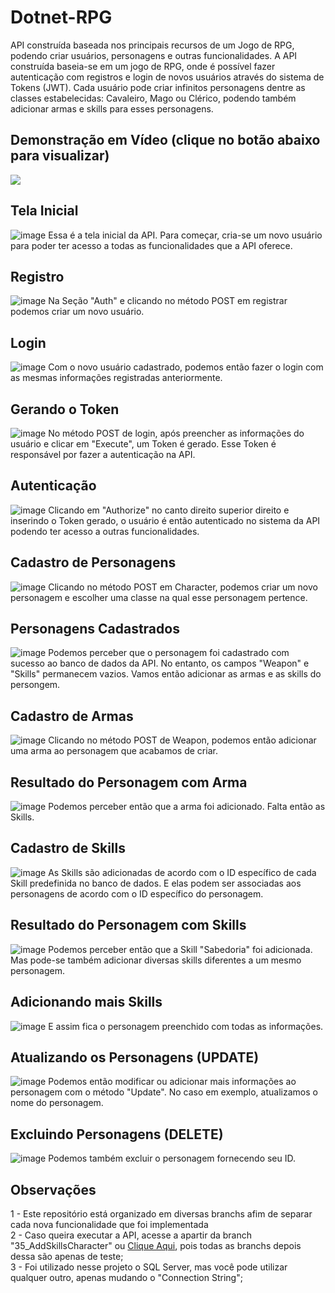 # Dotnet-RPG
API construída baseada nos principais recursos de um Jogo de RPG, podendo criar usuários, personagens e outras funcionalidades. A API construída baseia-se em um jogo de RPG, onde é possível fazer autenticação com registros e login de novos usuários através do sistema de Tokens (JWT). Cada usuário pode criar infinitos personagens dentre as classes estabelecidas: Cavaleiro, Mago ou Clérico, podendo também adicionar armas e skills para esses personagens.

## Demonstração em Vídeo (clique no botão abaixo para visualizar)
[<img src="https://img.shields.io/badge/YouTube-FF0000?style=for-the-badge&logo=youtube&logoColor=white">](https://www.youtube.com/watch?v=Mqdelbg_7sE&t=10s)

## Tela Inicial
![image](https://user-images.githubusercontent.com/10932478/185773136-512f3ae9-9cf8-4cf8-8d76-ebb63ae866f6.png)
Essa é a tela inicial da API. Para começar, cria-se um novo usuário para poder ter acesso a todas as funcionalidades que a API oferece.

## Registro
![image](https://user-images.githubusercontent.com/10932478/185773140-efd41b75-3734-4687-8238-6d3819941639.png)
Na Seção "Auth" e clicando no método POST em registrar podemos criar um novo usuário.

## Login
![image](https://user-images.githubusercontent.com/10932478/185773145-a367b18a-6d03-4c13-817a-b7e20842ea26.png)
Com o novo usuário cadastrado, podemos então fazer o login com as mesmas informações registradas anteriormente.

## Gerando o Token
![image](https://user-images.githubusercontent.com/10932478/185773147-11514584-49b2-4712-8340-fa24b7aa8848.png)
No método POST de login, após preencher as informações do usuário e clicar em "Execute", um Token é gerado. Esse Token é responsável por fazer a autenticação na API.

## Autenticação
![image](https://user-images.githubusercontent.com/10932478/185773151-d599077b-dc09-4bc9-b210-4b3c1a8ef8b7.png)
Clicando em "Authorize" no canto direito superior direito e inserindo o Token gerado, o usuário é então autenticado no sistema da API podendo ter acesso a outras funcionalidades.
 
## Cadastro de Personagens
![image](https://user-images.githubusercontent.com/10932478/185773164-37b9ca61-a1b4-488d-982f-cf8e94d69d8d.png)
Clicando no método POST  em Character, podemos criar um novo personagem e escolher uma classe na qual esse personagem pertence.

## Personagens Cadastrados
![image](https://user-images.githubusercontent.com/10932478/185773178-83a3d1e3-733d-42fd-b597-f27cd8fd96fa.png)
Podemos perceber que o personagem foi cadastrado com sucesso ao banco de dados da API. No entanto, os campos "Weapon" e "Skills" permanecem vazios. Vamos então adicionar as armas e as skills do persongem.

## Cadastro de Armas
![image](https://user-images.githubusercontent.com/10932478/185773181-5f5389c8-f6f0-4066-a516-d6d1c6c6ec87.png)
Clicando no método POST de Weapon, podemos então adicionar uma arma ao personagem que acabamos de criar.

## Resultado do Personagem com Arma
![image](https://user-images.githubusercontent.com/10932478/185773189-227e3d85-f8a5-4432-b6c0-fc7faa5aa196.png)
Podemos perceber então que a arma foi adicionado. Falta então as Skills.

## Cadastro de Skills
![image](https://user-images.githubusercontent.com/10932478/185773197-f1048c7d-8d22-4d88-92e1-4bb43f7d6434.png)
As Skills são adicionadas de acordo com o ID específico de cada Skill predefinida no banco de dados. E elas podem ser associadas aos personagens de acordo com o ID específico do personagem.

## Resultado do Personagem com Skills
![image](https://user-images.githubusercontent.com/10932478/185773204-4d9d3208-077e-4fd6-98a5-073d15082e08.png)
Podemos perceber então que a Skill "Sabedoria" foi adicionada. Mas pode-se também adicionar diversas skills diferentes a um mesmo personagem.

## Adicionando mais Skills
![image](https://user-images.githubusercontent.com/10932478/185773209-45622eef-165e-46bd-a4e6-91dd6b6b9d86.png)
E assim fica o personagem preenchido com todas as informações.

## Atualizando os Personagens (UPDATE)
![image](https://user-images.githubusercontent.com/10932478/185773217-85177a2d-7935-4c4b-9246-fd90668e2062.png)
Podemos então modificar ou adicionar mais informações ao personagem com o método "Update". No caso em exemplo, atualizamos o nome do personagem.

## Excluindo Personagens (DELETE)
![image](https://user-images.githubusercontent.com/10932478/185773226-42a21f0f-de01-4266-8ae5-0c48b1e8558b.png)
Podemos também excluir o personagem fornecendo seu ID.

## Observações
1 - Este repositório está organizado em diversas branchs afim de separar cada nova funcionalidade que foi implementada
</br>2 - Caso queira executar a API, acesse a apartir da branch "35_AddSkillsCharacter" ou <a href="https://github.com/antonioscript/Dotnet-RPG/tree/35_AddSkillsCharacter">Clique Aqui</a>, pois todas as branchs depois dessa são apenas de teste;
</br> 3 - Foi utilizado nesse projeto o SQL Server, mas você pode utilizar qualquer outro, apenas mudando o "Connection String";




